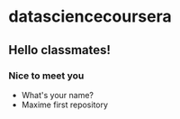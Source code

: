 datasciencecoursera
===================
## Hello classmates!
### Nice to meet you
* What's your name?
* Maxime
first repository
